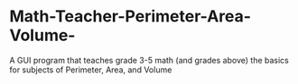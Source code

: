 # Math-Teacher-Perimeter-Area-Volume-
A GUI program that teaches grade 3-5 math (and grades above) the basics for subjects of Perimeter, Area, and Volume
